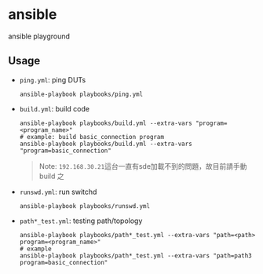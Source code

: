 # ansible

ansible playground

## Usage

* `ping.yml`: ping DUTs
    ```shell
    ansible-playbook playbooks/ping.yml
    ```
* `build.yml`: build code
    ```shell
    ansible-playbook playbooks/build.yml --extra-vars "program=<program_name>"
    # example: build basic_connection program
    ansible-playbook playbooks/build.yml --extra-vars "program=basic_connection"
    ```


    > Note: `192.168.30.21`這台一直有sde加載不到的問題，故目前請手動 build 之


* `runswd.yml`: run switchd
    ```shell
    ansible-playbook playbooks/runswd.yml 
    ```

* `path*_test.yml`: testing path/topology
    ```shell
    ansible-playbook playbooks/path*_test.yml --extra-vars "path=<path> program=<program_name>"
    # example
    ansible-playbook playbooks/path*_test.yml --extra-vars "path=path3 program=basic_connection"
    ```

